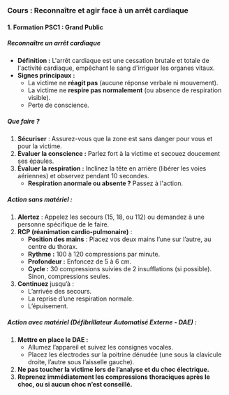 ### **Cours : Reconnaître et agir face à un arrêt cardiaque**

#### **1. Formation PSC1 : Grand Public**

##### **Reconnaître un arrêt cardiaque**

- **Définition :** L'arrêt cardiaque est une cessation brutale et totale de l'activité cardiaque, empêchant le sang d'irriguer les organes vitaux.
- **Signes principaux :**
    - La victime ne **réagit pas** (aucune réponse verbale ni mouvement).
    - La victime ne **respire pas normalement** (ou absence de respiration visible).
    - Perte de conscience.

##### **Que faire ?**

1. **Sécuriser** : Assurez-vous que la zone est sans danger pour vous et pour la victime.
2. **Évaluer la conscience :** Parlez fort à la victime et secouez doucement ses épaules.
3. **Évaluer la respiration :** Inclinez la tête en arrière (libérer les voies aériennes) et observez pendant 10 secondes.
    - **Respiration anormale ou absente ?** Passez à l'action.

##### **Action sans matériel :**

1. **Alertez** : Appelez les secours (15, 18, ou 112) ou demandez à une personne spécifique de le faire.
2. **RCP (réanimation cardio-pulmonaire)** :
    - **Position des mains** : Placez vos deux mains l’une sur l’autre, au centre du thorax.
    - **Rythme :** 100 à 120 compressions par minute.
    - **Profondeur :** Enfoncez de 5 à 6 cm.
    - **Cycle :** 30 compressions suivies de 2 insufflations (si possible). Sinon, compressions seules.
3. **Continuez** jusqu’à :
    - L’arrivée des secours.
    - La reprise d’une respiration normale.
    - L’épuisement.

##### **Action avec matériel (Défibrillateur Automatisé Externe - DAE) :**

1. **Mettre en place le DAE :**
    - Allumez l’appareil et suivez les consignes vocales.
    - Placez les électrodes sur la poitrine dénudée (une sous la clavicule droite, l’autre sous l’aisselle gauche).
2. **Ne pas toucher la victime lors de l’analyse et du choc électrique.**
3. **Reprenez immédiatement les compressions thoraciques après le choc, ou si aucun choc n’est conseillé.**